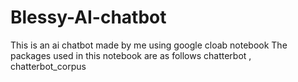 # Blessy-AI-chatbot
This is an ai chatbot made by me using google cloab notebook 
The packages used in this notebook are as follows
chatterbot , 
chatterbot_corpus

